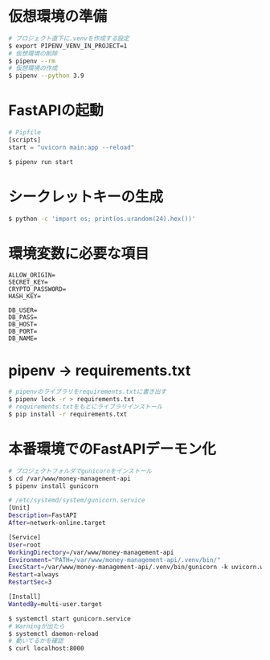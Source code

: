 # 仮想環境の準備
```bash
# プロジェクト直下に.venvを作成する設定
$ export PIPENV_VENV_IN_PROJECT=1
# 仮想環境の削除
$ pipenv --rm
# 仮想環境の作成
$ pipenv --python 3.9
```

# FastAPIの起動
```python
# Pipfile
[scripts]
start = "uvicorn main:app --reload"
```
```bash
$ pipenv run start
```

# シークレットキーの生成
```bash
$ python -c 'import os; print(os.urandom(24).hex())'
```

# 環境変数に必要な項目
```
ALLOW_ORIGIN=
SECRET_KEY=
CRYPTO_PASSWORD=
HASH_KEY=

DB_USER=
DB_PASS=
DB_HOST=
DB_PORT=
DB_NAME=
```

# pipenv -> requirements.txt
```bash
# pipenvのライブラリをrequirements.txtに書き出す
$ pipenv lock -r > requirements.txt
# requirements.txtをもとにライブラリインストール
$ pip install -r requirements.txt
```

# 本番環境でのFastAPIデーモン化
```bash
# プロジェクトフォルダでgunicornをインストール
$ cd /var/www/money-management-api
$ pipenv install gunicorn
```

```bash
# /etc/systemd/system/gunicorn.service
[Unit]
Description=FastAPI
After=network-online.target

[Service]
User=root
WorkingDirectory=/var/www/money-management-api
Environment="PATH=/var/www/money-management-api/.venv/bin/"
ExecStart=/var/www/money-management-api/.venv/bin/gunicorn -k uvicorn.workers.UvicornWorker main:app
Restart=always
RestartSec=3

[Install]
WantedBy=multi-user.target
```

```bash
$ systemctl start gunicorn.service
# Warningが出たら
$ systemctl daemon-reload
# 動いてるかを確認
$ curl localhost:8000
```

